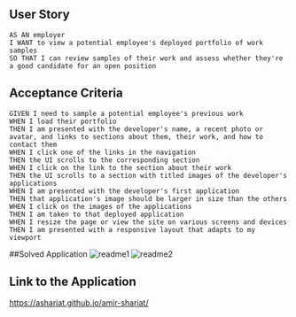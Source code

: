 ## User Story
```
AS AN employer
I WANT to view a potential employee's deployed portfolio of work samples
SO THAT I can review samples of their work and assess whether they're a good candidate for an open position
```

## Acceptance Criteria
```
GIVEN I need to sample a potential employee's previous work
WHEN I load their portfolio
THEN I am presented with the developer's name, a recent photo or avatar, and links to sections about them, their work, and how to contact them
WHEN I click one of the links in the navigation
THEN the UI scrolls to the corresponding section
WHEN I click on the link to the section about their work
THEN the UI scrolls to a section with titled images of the developer's applications
WHEN I am presented with the developer's first application
THEN that application's image should be larger in size than the others
WHEN I click on the images of the applications
THEN I am taken to that deployed application
WHEN I resize the page or view the site on various screens and devices
THEN I am presented with a responsive layout that adapts to my viewport
```

##Solved Application
![readme1](https://user-images.githubusercontent.com/88262115/147428942-beec921d-2489-4f29-9d8d-4f84697f0840.jpg)
![readme2](https://user-images.githubusercontent.com/88262115/147428948-9a035015-7f37-43ce-b621-29149afcd2fb.jpg)

## Link to the Application
https://ashariat.github.io/amir-shariat/

